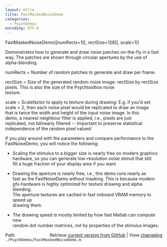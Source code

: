 ```yaml
---
layout: mfile
title: FastMaskedNoiseDemo
categories:
  - PsychDemos
encoding: UTF-8
---
```


FastMaskedNoiseDemo([numRects=1][, rectSize=128][, scale=1])  

Demonstrates how to generate and draw noise patches on-the-fly in a fast  
way. The patches are shown through circular apertures by the use of  
alpha-blending.  

numRects = Number of random patches to generate and draw per frame.  

rectSize = Size of the generated random noise image: rectSize by rectSize  
           pixels. This is also the size of the Psychtoolbox noise  
           texture.  

scale = Scalefactor to apply to texture during drawing: E.g. if you'd set  
scale = 2, then each noise pixel would be replicated to draw an image  
that is twice the width and height of the input noise image. In this  
demo, a nearest neighbour filter is applied, i.e., pixels are just  
replicated, not bilinearly filtered -- Important to preserve statistical  
independence of the random pixel values!  

If you play around with the parameters and compare performance to the  
FastNoiseDemo, you will notice the following:  

- Scaling the stimulus to a bigger size is nearly free on modern graphics  
hardware, so you can generate low-resolution noise stimuli that still  
fill a huge fraction of your display area if you want.  

- Drawing the aperture is nearly free, i.e., this demo runs nearly as  
fast as the FastNoiseDemo without masking. This is because modern  
gfx-hardware is highly optimized for texture drawing and alpha blending.  
The aperture textures are cached in fast onboard VRAM memory to speed up  
drawing them.  

- The drawing speed is mostly limited by how fast Matlab can compute new  
random dot number matrices, not by properties of the stimulus images.  



<div class="code_header" style="text-align:right;">
  <span style="float:left;">Path&nbsp;&nbsp;</span> <span class="counter">Retrieve <a href=
  "https://raw.github.com/Psychtoolbox-3/Psychtoolbox-3/beta/./PsychDemos/FastMaskedNoiseDemo.m">current version from GitHub</a> | View <a href=
  "https://github.com/Psychtoolbox-3/Psychtoolbox-3/commits/beta/./PsychDemos/FastMaskedNoiseDemo.m">changelog</a></span>
</div>
<div class="code">
  <code>./PsychDemos/FastMaskedNoiseDemo.m</code>
</div>
